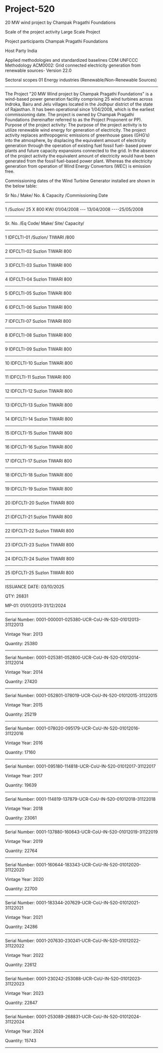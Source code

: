 # Project-520
20 MW wind project by Champak Pragathi Foundations 

Scale of the project activity Large Scale Project

Project participants Champak Pragathi Foundations

Host Party India

Applied methodologies and standardized
baselines
CDM UNFCCC Methodology
ACM0002: Grid connected electricity
generation from renewable sources- Version
22.0

Sectoral scopes 01 Energy industries
(Renewable/Non-Renewable Sources) 
_________________
The Project "20 MW Wind project by Champak Pragathi Foundations" is a wind-based power generation
facility comprising 25 wind turbines across Indroka, Bairu and Jelu villages located in the Jodhpur district
of the state of Rajasthan. It has been operational since 1/04/2008, which is the earliest commissioning
date. The project is owned by Champak Pragathi Foundations (hereinafter referred to as the Project
Proponent or PP).
Purpose of the project activity:
The purpose of the project activity is to utilize renewable wind energy for generation of electricity. The
project activity replaces anthropogenic emissions of greenhouse gases (GHG’s) into the atmosphere, by
displacing the equivalent amount of electricity generation through the operation of existing fuel fossil
fuel- based power plants and future capacity expansions connected to the grid. In the absence of the
project activity the equivalent amount of electricity would have been generated from the fossil fuel-based
power plant. Whereas the electricity generation from operation of Wind Energy Convertors (WEC) is
emission free. 

Commissioning dates of the Wind Turbine Generator installed are shown in the below
table:

Sr No./ Make/ No. & Capacity /Commissioning Date
__________________
1 /Suzlon/ 25 X 800 KW/ 01/04/2008 --- 13/04/2008 ----25/05/2008
______________
Sr. No. /Eq Code/ Make/ Site/ Capacity/
____________________
1 IDFCLTI-01 /Suzlon/ TIWARI /800 
___________
2 IDFCLTI-02 Suzlon TIWARI 800 
__________
3 IDFCLTI-03 Suzlon TIWARI 800 
__________
4 IDFCLTI-04 Suzlon TIWARI 800 
__________
5 IDFCLTI-05 Suzlon TIWARI 800 
_________
6 IDFCLTI-06 Suzlon TIWARI 800 
_______
7 IDFCLTI-07 Suzlon TIWARI 800 
__________
8 IDFCLTI-08 Suzlon TIWARI 800 
_________
9 IDFCLTI-09 Suzlon TIWARI 800 
____________
10 IDFCLTI-10 Suzlon TIWARI 800 
_________
11 IDFCLTI-11 Suzlon TIWARI 800 
________
12 IDFCLTI-12 Suzlon TIWARI 800 
_________
13 IDFCLTI-13 Suzlon TIWARI 800 
_________
14 IDFCLTI-14 Suzlon TIWARI 800 
_________
15 IDFCLTI-15 Suzlon TIWARI 800 
_________
16 IDFCLTI-16 Suzlon TIWARI 800 
_________
17 IDFCLTI-17 Suzlon TIWARI 800 
_________
18 IDFCLTI-18 Suzlon TIWARI 800 
_________
19 IDFCLTI-19 Suzlon TIWARI 800 
_________
20 IDFCLTI-20 Suzlon TIWARI 800 
_________
21 IDFCLTI-21 Suzlon TIWARI 800 
_________
22 IDFCLTI-22 Suzlon TIWARI 800 
_________
23 IDFCLTI-23 Suzlon TIWARI 800 
_________
24 IDFCLTI-24 Suzlon TIWARI 800 
_________
25 IDFCLTI-25 Suzlon TIWARI 800 
__________________
ISSUANCE DATE: 03/10/2025

QTY: 26831

MP-01: 01/01/2013-31/12/2024
____________
Serial Number: 0001-000001-025380-UCR-CoU-IN-520-01012013-31122013

Vintage Year: 2013

Quantity: 25380
___________
Serial Number: 0001-025381-052800-UCR-CoU-IN-520-01012014-31122014

Vintage Year: 2014

Quantity: 27420
____________
Serial Number: 0001-052801-078019-UCR-CoU-IN-520-01012015-31122015

Vintage Year: 2015

Quantity: 25219
____________
Serial Number: 0001-078020-095179-UCR-CoU-IN-520-01012016-31122016

Vintage Year: 2016

Quantity: 17160
____________
Serial Number: 0001-095180-114818-UCR-CoU-IN-520-01012017-31122017

Vintage Year: 2017

Quantity: 19639
____________
Serial Number: 0001-114819-137879-UCR-CoU-IN-520-01012018-31122018

Vintage Year: 2018

Quantity: 23061
__________
Serial Number: 0001-137880-160643-UCR-CoU-IN-520-01012019-31122019

Vintage Year: 2019

Quantity: 22764
__________
Serial Number: 0001-160644-183343-UCR-CoU-IN-520-01012020-31122020

Vintage Year: 2020

Quantity: 22700
____________
Serial Number: 0001-183344-207629-UCR-CoU-IN-520-01012021-31122021

Vintage Year: 2021

Quantity: 24286
____________
Serial Number: 0001-207630-230241-UCR-CoU-IN-520-01012022-31122022

Vintage Year: 2022

Quantity: 22612
__________
Serial Number: 0001-230242-253088-UCR-CoU-IN-520-01012023-31122023

Vintage Year: 2023

Quantity: 22847
______________
Serial Number: 0001-253089-268831-UCR-CoU-IN-520-01012024-31122024

Vintage Year: 2024

Quantity: 15743
____________





